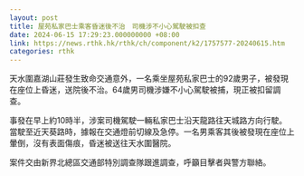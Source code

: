 ```yaml
---
layout: post
title: 屋苑私家巴士乘客昏迷後不治　司機涉不小心駕駛被扣查
date: 2024-06-15 17:29:23.000000000 +08:00
link: https://news.rthk.hk/rthk/ch/component/k2/1757577-20240615.htm
categories: rthk
---
```


天水圍嘉湖山莊發生致命交通意外，一名乘坐屋苑私家巴士的92歲男子，被發現在座位上昏迷，送院後不治。64歲男司機涉嫌不小心駕駛被捕，現正被扣留調查。

事發在早上約10時半，涉案司機駕駛一輛私家巴士沿天龍路往天城路方向行駛。當駛至近天葵路時，據報在交通燈前切線及急停。一名男乘客其後被發現在座位上暈倒，沒有表面傷痕，昏迷被送往天水圍醫院。

案件交由新界北總區交通部特別調查隊跟進調查，呼籲目擊者與警方聯絡。
